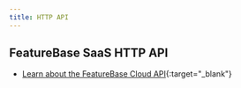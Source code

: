 ```yaml
---
title: HTTP API
---
```


## FeatureBase SaaS HTTP API

* [Learn about the FeatureBase Cloud API](https://api-docs-featurebase-cloud.redoc.ly/){:target="_blank"}
